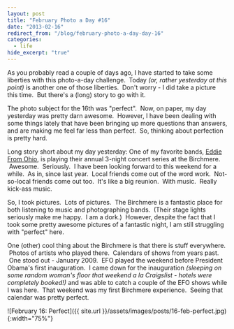 ```yaml
---
layout: post
title: "February Photo a Day #16"
date: "2013-02-16"
redirect_from: "/blog/february-photo-a-day-day-16"
categories:
  - life
hide_excerpt: "true"
---
```


As you probably read a couple of days ago, I have started to take some liberties with this photo-a-day challenge.  Today _(or, rather yesterday at this point)_ is another one of those liberties.  Don't worry - I did take a picture this time.  But there's a (long) story to go with it.

The photo subject for the 16th was "perfect".  Now, on paper, my day yesterday was pretty darn awesome.  However, I have been dealing with some things lately that have been bringing up more questions than answers, and are making me feel far less than perfect.  So, thinking about perfection is pretty hard.

Long story short about my day yesterday: One of my favorite bands, [Eddie From Ohio](http://www.eddiefromohio.com), is playing their annual 3-night concert series at the Birchmere.  Awesome.  Seriously.  I have been looking forward to this weekend for a while.  As in, since last year.  Local friends come out of the word work.  Not-so-local friends come out too.  It's like a big reunion.  With music.  Really kick-ass music.

So, I took pictures.  Lots of pictures.  The Birchmere is a fantastic place for both listening to music and photographing bands.  (Their stage lights seriously make me happy.  I am a dork.)  However, despite the fact that I took some pretty awesome pictures of a fantastic night, I am still struggling with "perfect" here.

One (other) cool thing about the Birchmere is that there is stuff everywhere.  Photos of artists who played there.  Calendars of shows from years past.  One stood out - January 2009.  EFO played the weekend before President Obama's first inauguration.  I came down for the inauguration _(sleeping on some random woman's floor that weekend a la Craigslist - hotels were completely booked!)_ and was able to catch a couple of the EFO shows while I was here.  That weekend was my first Birchmere experience.  Seeing that calendar was pretty perfect.

![February 16: Perfect]({{ site.url }}/assets/images/posts/16-feb-perfect.jpg){:width="75%"}
